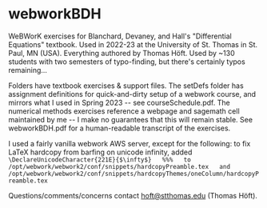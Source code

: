 # webworkBDH
WeBWorK exercises for Blanchard, Devaney, and Hall's "Differential Equations" textbook. Used in 2022-23 at the University of St. Thomas in St. Paul, MN (USA). Everything authored by Thomas Höft. Used by ~130 students with two semesters of typo-finding, but there's certainly typos remaining...

Folders have textbook exercises & support files. The setDefs folder has assignment definitions for quick-and-dirty setup of a webwork course, and mirrors what I used in Spring 2023 -- see courseSchedule.pdf. The numerical methods exercises reference a webpage and sagemath cell maintained by me -- I make no guarantees that this will remain stable. See webworkBDH.pdf for a human-readable transcript of the exercises.

I used a fairly vanilla webwork AWS server, except for the following: 
to fix LaTeX hardcopy from barfing on unicode infinity, added
`\DeclareUnicodeCharacter{221E}{$\infty$}  
%%%  
to  
/opt/webwork/webwork2/conf/snippets/hardcopyPreamble.tex  
and  
/opt/webwork/webwork2/conf/snippets/hardcopyThemes/oneColumn/hardcopyPreamble.tex`  

Questions/comments/concerns contact hoft@stthomas.edu (Thomas Höft).
